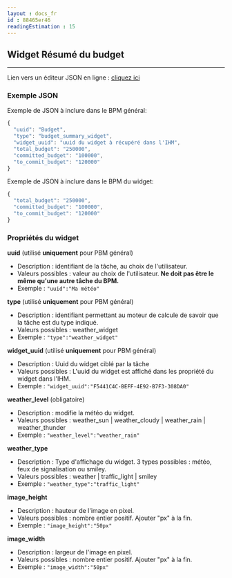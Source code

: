 ```yaml
---
layout : docs_fr
id : 88465er46
readingEstimation : 15
---
```


## Widget Résumé du budget
------------------------

Lien vers un éditeur JSON en ligne : [cliquez ici](https://jsoneditoronline.org) 

### Exemple JSON

Exemple de JSON à inclure dans le BPM général:

```javascript
{
  "uuid": "Budget",
  "type": "budget_summary_widget",
  "widget_uuid": "uuid du widget à récupéré dans l'IHM",
  "total_budget": "250000",
  "committed_budget": "100000",
  "to_commit_budget": "120000"
}
```

Exemple de JSON à inclure dans le BPM du widget:

```javascript
{
  "total_budget": "250000",
  "committed_budget": "100000",
  "to_commit_budget": "120000"
}
```

### Propriétés du widget

**uuid** (utilisé **uniquement** pour PBM général) 
* Description : identifiant de la tâche, au choix de l'utilisateur.
* Valeurs possibles : valeur au choix de l'utilisateur. **Ne doit pas être le même qu'une autre tâche du BPM.**
* Exemple : ```"uuid":"Ma météo"```

**type** (utilisé **uniquement** pour PBM général) 
* Description : identifiant permettant au moteur de calcule de savoir que la tâche est du type indiqué.
* Valeurs possibles : weather_widget 
* Exemple : ```"type":"weather_widget"```

**widget_uuid** (utilisé **uniquement** pour PBM général) 
* Description : Uuid du widget ciblé par la tâche
* Valeurs possibles : L'uuid du widget est affiché dans les propriété du widget dans l'IHM. 
* Exemple : ```"widget_uuid":"F5441C4C-BEFF-4E92-B7F3-308DA0"```

**weather_level** (obligatoire)
* Description : modifie la météo du widget.
* Valeurs possibles : weather_sun \| weather_cloudy \| weather_rain \| weather_thunder
* Exemple : ```"weather_level":"weather_rain"```

**weather_type**
* Description : Type d'affichage du widget. 3 types possibles : météo, feux de signalisation ou smiley.
* Valeurs possibles : weather \| traffic_light \| smiley
* Exemple : ```"weather_type":"traffic_light"```

**image_height**
* Description : hauteur de l'image en pixel.
* Valeurs possibles : nombre entier positif. Ajouter "px" à la fin.
* Exemple : ```"image_height":"50px"```

**image_width**
* Description : largeur de l'image en pixel.
* Valeurs possibles : nombre entier positif. Ajouter "px" à la fin.
* Exemple : ```"image_width":"50px"```



